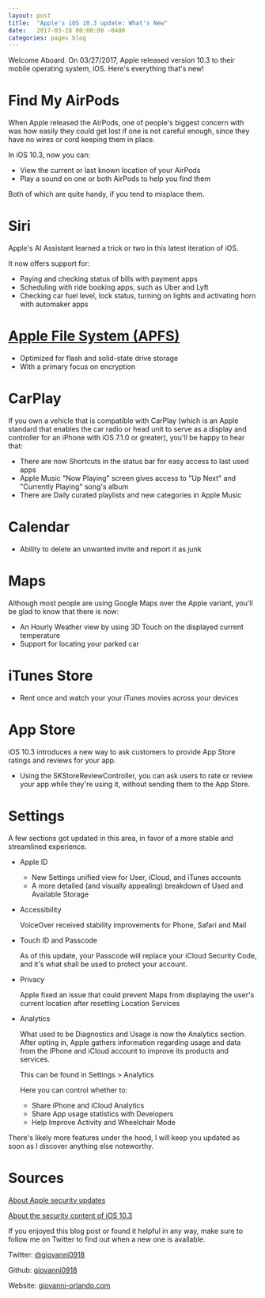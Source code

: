```yaml
---
layout: post  
title:  "Apple's iOS 10.3 update: What's New"  
date:   2017-03-28 00:00:00 -0400  
categories: pages blog  
---
```


Welcome Aboard. On 03/27/2017, Apple released version 10.3 to their mobile operating system, iOS. Here's everything that's new!


# Find My AirPods

When Apple released the AirPods, one of people's biggest concern with was how easily they could get lost if one is not careful enough, since they have no wires or cord keeping them in place.

In iOS 10.3, now you can:

- View the current or last known location of your AirPods
- Play a sound on one or both AirPods to help you find them

Both of which are quite handy, if you tend to misplace them.

# Siri

Apple's AI Assistant learned a trick or two in this latest iteration of iOS.

It now offers support for:

- Paying and checking status of bills with payment apps
- Scheduling with ride booking apps, such as Uber and Lyft
- Checking car fuel level, lock status, turning on lights and activating horn with automaker apps

# [Apple File System (APFS)](https://en.wikipedia.org/wiki/Apple_File_System)

- Optimized for flash and solid-state drive storage  
- With a primary focus on encryption  

# CarPlay

If you own a vehicle that is compatible with CarPlay (which is an Apple standard that enables the car radio or head unit to serve as a display and controller for an iPhone with iOS 7.1.0 or greater), you'll be happy to hear that:

- There are now Shortcuts in the status bar for easy access to last used apps
- Apple Music "Now Playing" screen gives access to "Up Next" and "Currently Playing" song's album
- There are Daily curated playlists and new categories in Apple Music

# Calendar

- Ability to delete an unwanted invite and report it as junk

# Maps

Although most people are using Google Maps over the Apple variant, you'll be glad to know that there is now:

- An Hourly Weather view by using 3D Touch on the displayed current temperature
- Support for locating your parked car

# iTunes Store

- Rent once and watch your your iTunes movies across your devices

# App Store

iOS 10.3 introduces a new way to ask customers to provide App Store ratings and reviews for your app.

- Using the SKStoreReviewController, you can ask users to rate or review your app while they're using it, without sending them to the App Store.

# Settings

A few sections got updated in this area, in favor of a more stable and streamlined experience.

- Apple ID

    - New Settings unified view for User, iCloud, and iTunes accounts
    - A more detailed (and visually appealing) breakdown of Used and Available Storage
 

- Accessibility

    VoiceOver received stability improvements for Phone, Safari and Mail


- Touch ID and Passcode

    As of this update, your Passcode will replace your iCloud Security Code, and it's what shall be used to protect your account.

 
- Privacy

    Apple fixed an issue that could prevent Maps from displaying the user's current location after resetting Location Services


- Analytics

    What used to be Diagnostics and Usage is now the Analytics section. After opting in, Apple gathers information regarding usage and data from the iPhone and iCloud account to improve its products and services.


    This can be found in Settings > Analytics

    Here you can control whether to:

    - Share iPhone and iCloud Analytics
    - Share App usage statistics with Developers
    - Help Improve Activity and Wheelchair Mode

There's likely more features under the hood, I will keep you updated as soon as I discover anything else noteworthy.

# Sources

[About Apple security updates](https://support.apple.com/en-us/HT201222)

[About the security content of iOS 10.3](https://support.apple.com/en-us/HT207617)  


If you enjoyed this blog post or found it helpful in any way, make sure to follow me on Twitter to find out when a new one is available.

Twitter: [@giovanni0918](https://twitter.com/giovanni0918 "@giovanni0918 on Twitter")

Github: [giovanni0918](https://github.com/giovanni0918 "@giovanni0918 on GitHub")

Website: [giovanni-orlando.com](https://giovanni-orlando.com/ "Giovanni Orlando on the Web")

